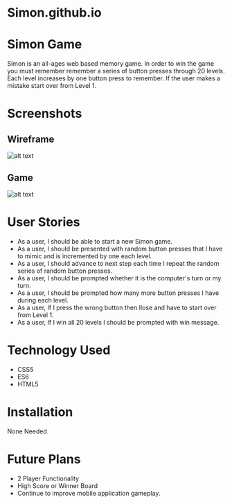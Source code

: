 # Simon.github.io

# Simon Game <br>
Simon is an all-ages web based memory game. In order to win the game you must remember remember a series of button presses through 20 levels. Each level increases by one button press to remember. If the user makes a mistake start over from Level 1. <br>

# Screenshots<br>
## Wireframe <br>
![alt text](https://i.imgur.com/rZliAet.png) <br>

## Game <br>
![alt text](https://i.imgur.com/CjmvmYW.png) <br>

# User Stories <br>
* As a user, I should be able to start a new Simon game. <br>
* As a user, I should be presented with random button presses that I have to mimic and is incremented by one each level. <br>
* As a user, I should advance to next step each time I repeat the random series of random button presses.<br>
* As a user, I should be prompted whether it is the computer's turn or my turn.<br>
* As a user, I should be prompted how many more button presses I have during each level.<br>
* As a user, If I press the wrong button then Ilose and have to start over from Level 1. <br>
* As a user, If I win all 20 levels I should be prompted with win message.<br>

# Technology Used <br>
* CSS5 <br>
* ES6 <br>
* HTML5 <br>

# Installation <br>
None Needed <br>

# Future Plans <br>
* 2 Player Functionality 
* High Score or Winner Board 
* Continue to improve mobile application gameplay. 